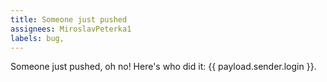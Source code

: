 ```yaml
---
title: Someone just pushed
assignees: MiroslavPeterka1
labels: bug,
---
```

Someone just pushed, oh no! Here's who did it: {{ payload.sender.login }}.